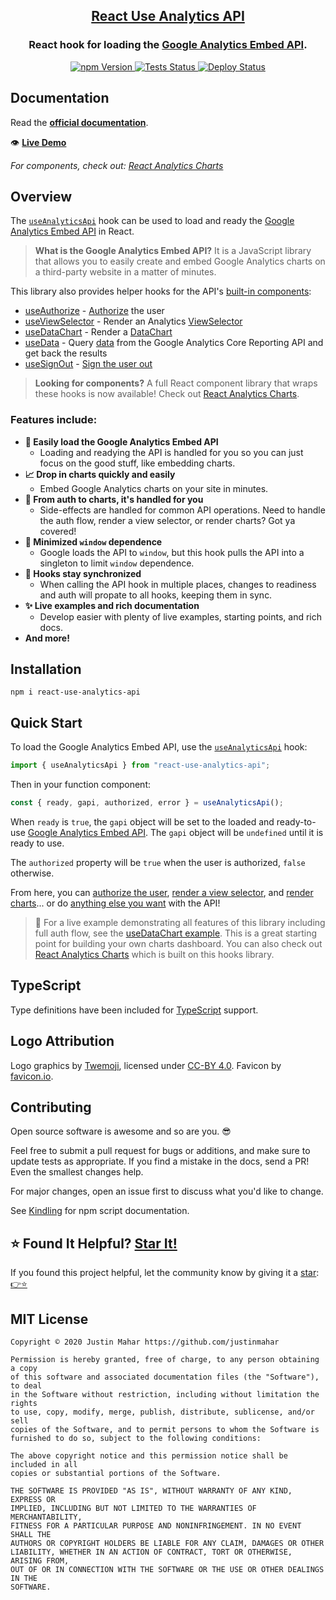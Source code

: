 <h2 align="center">
  <a href="https://github.com/justinmahar/react-use-analytics-api">React Use Analytics API</a>
</h2>
<h3 align="center">
  React hook for loading the <a href="https://ga-dev-tools.appspot.com/embed-api/">Google Analytics Embed API</a>.
</h3>
<p align="center">
  <a href="https://badge.fury.io/js/react-use-analytics-api">
    <img src="https://badge.fury.io/js/react-use-analytics-api.svg" alt="npm Version"/>
  </a>
  <a href="https://github.com/justinmahar/react-use-analytics-api/actions?query=workflow%3ATests">
    <img src="https://github.com/justinmahar/react-use-analytics-api/workflows/Tests/badge.svg" alt="Tests Status"/>
  </a>
  <a href="https://github.com/justinmahar/react-use-analytics-api/actions?query=workflow%3ADeploy">
    <img src="https://github.com/justinmahar/react-use-analytics-api/workflows/Deploy/badge.svg" alt="Deploy Status"/>
  </a>
</p>

## Documentation

Read the **[official documentation](https://justinmahar.github.io/react-use-analytics-api/)**.

👁️ **[Live Demo](https://justinmahar.github.io/react-use-analytics-api/useDataChart#example)**

_For components, check out: [React Analytics Charts](https://justinmahar.github.io/react-analytics-charts/)_

## Overview

The [`useAnalyticsApi`](https://justinmahar.github.io/react-use-analytics-api/useAnalyticsApi) hook can be used to load and ready the [Google Analytics Embed API](https://ga-dev-tools.appspot.com/embed-api/) in React.

> **What is the Google Analytics Embed API?** It is a JavaScript library that allows you to easily create and embed Google Analytics charts on a third-party website in a matter of minutes.

This library also provides helper hooks for the API's [built-in components](https://developers.google.com/analytics/devguides/reporting/embed/v1/component-reference):

- [useAuthorize](/useAuthorize) - [Authorize](https://developers.google.com/analytics/devguides/reporting/embed/v1/component-reference#auth) the user
- [useViewSelector](/useViewSelector) - Render an Analytics [ViewSelector](https://developers.google.com/analytics/devguides/reporting/embed/v1/component-reference#viewselector)
- [useDataChart](/useDataChart) - Render a [DataChart](https://developers.google.com/analytics/devguides/reporting/embed/v1/component-reference#datachart)
- [useData](/useData) - Query [data](https://developers.google.com/analytics/devguides/reporting/embed/v1/component-reference#data) from the Google Analytics Core Reporting API and get back the results
- [useSignOut](/useSignOut) - [Sign the user out](https://developers.google.com/analytics/devguides/reporting/embed/v1/component-reference#auth)

> **Looking for components?** A full React component library that wraps these hooks is now available! Check out [React Analytics Charts](https://justinmahar.github.io/react-analytics-charts/).

### Features include:

- **🚀 Easily load the Google Analytics Embed API**
  - Loading and readying the API is handled for you so you can just focus on the good stuff, like embedding charts.
- **📈 Drop in charts quickly and easily**
  - Embed Google Analytics charts on your site in minutes.
- **💁 From auth to charts, it's handled for you**
  - Side-effects are handled for common API operations. Need to handle the auth flow, render a view selector, or render charts? Got ya covered!
- **🧼 Minimized `window` dependence**
  - Google loads the API to `window`, but this hook pulls the API into a singleton to limit `window` dependence.
- **🤝 Hooks stay synchronized**
  - When calling the API hook in multiple places, changes to readiness and auth will propate to all hooks, keeping them in sync.
- **✨ Live examples and rich documentation**
  - Develop easier with plenty of live examples, starting points, and rich docs.
- **And more!**

## Installation

```
npm i react-use-analytics-api
```

## Quick Start

To load the Google Analytics Embed API, use the [`useAnalyticsApi`](https://justinmahar.github.io/react-use-analytics-api/useAnalyticsApi) hook:

```jsx
import { useAnalyticsApi } from "react-use-analytics-api";
```

Then in your function component:

```jsx
const { ready, gapi, authorized, error } = useAnalyticsApi();
```

When `ready` is `true`, the `gapi` object will be set to the loaded and ready-to-use [Google Analytics Embed API](https://justinmahar.github.io/react-use-analytics-api/useAnalyticsApi). The `gapi` object will be `undefined` until it is ready to use.

The `authorized` property will be `true` when the user is authorized, `false` otherwise.

From here, you can [authorize the user](https://justinmahar.github.io/react-use-analytics-api/useAuthorize), [render a view selector](https://justinmahar.github.io/react-use-analytics-api/useViewSelector), and [render charts](https://justinmahar.github.io/react-use-analytics-api/useDataChart)... or do [anything else you want](https://justinmahar.github.io/react-use-analytics-api/useAnalyticsApi#using-the-api-itself) with the API!

> 🏁 For a live example demonstrating all features of this library including full auth flow, see the [useDataChart example](https://justinmahar.github.io/react-use-analytics-api/useDataChart#example). This is a great starting point for building your own charts dashboard. You can also check out [React Analytics Charts](https://justinmahar.github.io/react-analytics-charts/) which is built on this hooks library.

## TypeScript

Type definitions have been included for [TypeScript](https://www.typescriptlang.org/) support.

## Logo Attribution

Logo graphics by [Twemoji](https://github.com/twitter/twemoji), licensed under [CC-BY 4.0](https://creativecommons.org/licenses/by/4.0/). Favicon by [favicon.io](https://favicon.io/emoji-favicons/).

## Contributing

Open source software is awesome and so are you. 😎

Feel free to submit a pull request for bugs or additions, and make sure to update tests as appropriate. If you find a mistake in the docs, send a PR! Even the smallest changes help.

For major changes, open an issue first to discuss what you'd like to change.

See [Kindling](https://tinyurl.com/kindlingscripts) for npm script documentation.

## ⭐ Found It Helpful? [Star It!](https://github.com/justinmahar/react-use-analytics-api/stargazers)

If you found this project helpful, let the community know by giving it a [star](https://github.com/justinmahar/react-use-analytics-api/stargazers): [👉⭐](https://github.com/justinmahar/react-use-analytics-api/stargazers)

## MIT License

```
Copyright © 2020 Justin Mahar https://github.com/justinmahar

Permission is hereby granted, free of charge, to any person obtaining a copy
of this software and associated documentation files (the "Software"), to deal
in the Software without restriction, including without limitation the rights
to use, copy, modify, merge, publish, distribute, sublicense, and/or sell
copies of the Software, and to permit persons to whom the Software is
furnished to do so, subject to the following conditions:

The above copyright notice and this permission notice shall be included in all
copies or substantial portions of the Software.

THE SOFTWARE IS PROVIDED "AS IS", WITHOUT WARRANTY OF ANY KIND, EXPRESS OR
IMPLIED, INCLUDING BUT NOT LIMITED TO THE WARRANTIES OF MERCHANTABILITY,
FITNESS FOR A PARTICULAR PURPOSE AND NONINFRINGEMENT. IN NO EVENT SHALL THE
AUTHORS OR COPYRIGHT HOLDERS BE LIABLE FOR ANY CLAIM, DAMAGES OR OTHER
LIABILITY, WHETHER IN AN ACTION OF CONTRACT, TORT OR OTHERWISE, ARISING FROM,
OUT OF OR IN CONNECTION WITH THE SOFTWARE OR THE USE OR OTHER DEALINGS IN THE
SOFTWARE.
```
